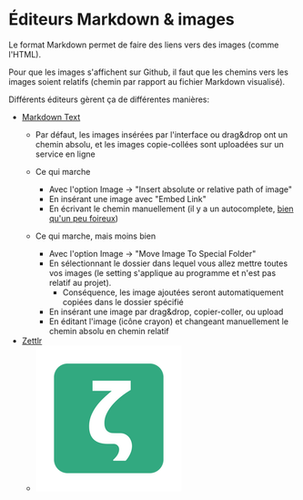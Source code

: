 # Éditeurs Markdown & images
Le format Markdown permet de faire des liens vers des images (comme l'HTML).

Pour que les images s'affichent sur Github, il faut que les chemins vers les images soient relatifs (chemin par rapport au fichier Markdown visualisé). 

Différents éditeurs gèrent ça de différentes manières:

- [Markdown Text](https://marktext.app/)
    - Par défaut, les images insérées par l'interface ou drag&drop ont un chemin absolu, et les images copie-collées sont uploadées sur un service en ligne

    - Ce qui marche
        - Avec l'option Image -> "Insert absolute or relative path of image"
        - En insérant une image avec "Embed Link"
        - En écrivant le chemin manuellement (il y a un autocomplete, [bien qu'un peu foireux](https://github.com/marktext/marktext/issues/2001))

    - Ce qui marche, mais moins bien
        - Avec l'option Image -> "Move Image To Special Folder"
        - En sélectionnant le dossier dans lequel vous allez mettre toutes vos images (le setting s'applique au programme et n'est pas relatif au projet). 
            - Conséquence, les image ajoutées seront automatiquement copiées dans le dossier spécifié
        - En insérant une image par drag&drop, copier-coller, ou upload
        - En éditant l'image (icône crayon) et changeant manuellement le chemin absolu en chemin relatif
- [Zettlr](https://www.zettlr.com/)
    - ![47dc7588b66a956f27a13cc18e230c0e.png](Dossier\img\47dc7588b66a956f27a13cc18e230c0e.png)

